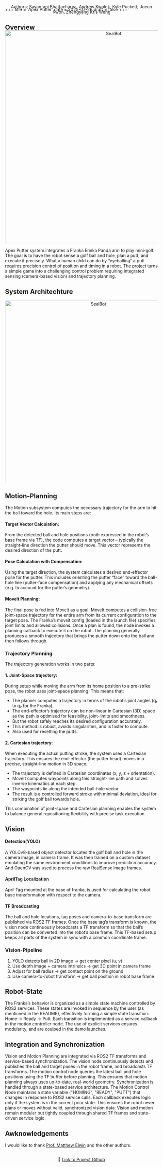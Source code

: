 +++
title = 'Apex Putter'
date = 2025-07-26
draft = false
+++
<div style="text-align:center; margin-top: -40px; margin-bottom: 30px;">Authors: Sayantani Bhattacharya, Andrew Kwolek, Kyle Puckett, Jueun Kwon, Zhengyang Kris Weng</div>

<!-- <div style="text-align: center; margin-bottom: 30px;">
    <img src="/images/projects/Quadruped_Fleet/QuadrupedFleet.gif" alt="Robot Fleet" width="200" height="auto">
</div> -->


## Overview

<div style="text-align: center; margin-bottom: 15px; margin-top: -20px;">
    <img src="/images/projects/golf/apex_comp.gif" alt="SealBot" width="700" height="auto">
</div>

Apex Putter system integrates a Franka Emika Panda arm to play mini-golf. The goal is to have the robot sense a golf ball and hole, plan a putt, and execute it precisely. What a human child can do by “eyeballing” a putt requires precision control of position and timing in a robot. The project turns a simple game into a challenging control problem requiring integrated sensing (camera-based vision) and trajectory planning.

## System Architechture 

<div style="text-align: center; margin-bottom: 25px; margin-top: 10px;">
    <img src="/images/projects/golf/AP_SA.png" alt="SealBot" width="600" height="auto">
</div>


## Motion-Planning

The Motion subsystem computes the necessary trajectory for the arm to hit the ball toward the hole. Its main steps are:

#### Target Vector Calculation: 
From the detected ball and hole positions (both expressed in the robot’s base frame via TF), the code computes a target vector – typically the straight-line direction the putter should move. This vector represents the desired direction of the putt.

#### Pose Calculation with Compensation: 
Using the target direction, the system calculates a desired end-effector pose for the putter. This includes orienting the putter “face” toward the ball-hole line (putter-face compensation) and applying any mechanical offsets (e.g. to account for the putter’s geometry).

#### MoveIt Planning: 
The final pose is fed into MoveIt as a goal. MoveIt computes a collision-free joint-space trajectory for the entire arm from its current configuration to the target pose. The Franka’s moveit config (loaded in the launch file) specifies joint limits and allowed collisions. Once a plan is found, the node invokes a planning callback to execute it on the robot. The planning generally produces a smooth trajectory that brings the putter down onto the ball and then follows through.

### Trajectory Planning

The trajectory generation works in two parts:

#### 1. Joint-Space trajectory:

During setup while moving the arm from its home position to a pre-strike pose, the robot uses joint-space planning. This means that:

- The planner computes a trajectory in terms of the robot’s joint angles (q₁ to q₇ for the Franka).
- The end-effector’s trajectory can be non-linear in Cartesian (3D) space as the path is optimised for feasibility, joint-limits and smoothness. 
- But the robot safely reaches its desired configuration accurately.
- This method is robust, avoids singularities, and is faster to compute.
- Also used for resetting the putts.

#### 2. Cartesian trajectory:

When executing the actual putting stroke, the system uses a Cartesian trajectory. This ensures the end-effector (the putter head) moves in a precise, straight-line motion in 3D space.
- The trajectory is defined in Cartesian coordinates (x, y, z + orientation).
- MoveIt computes waypoints along this straight-line path and solves inverse kinematics at each step.
- The waypoints lie along the intended ball-hole vector.
- The result is a controlled forward stroke with minimal deviation, ideal for striking the golf ball towards hole.

This combination of joint-space and Cartesian planning enables the system to balance general repositioning flexibility with precise task execution.

## Vision

#### Detection(YOLO)

A YOLOv8-based object detector locates the golf ball and hole in the camera image, in camera frame. It was then trained on a custom dataset emulating the same environment conditions to improve prediction accuracy. And OpenCV was used to process the raw RealSense image frames.

#### AprilTag Localization

April Tag mounted at the base of franka, is used for calculating the robot base transformation with respect to the camera.

#### TF Broadcasting

The ball and hole locations, tag poses and camera-to-base transform are published via ROS2 TF frames. Once the base tag’s transform is known, the vision node continuously broadcasts a TF transform so that the ball’s position can be converted into the robot’s base frame. This TF-based setup keeps all parts of the system in sync with a common coordinate frame.

### Vision-Pipeline

1. YOLO detects ball in 2D image → get center pixel (u, v)
2. Use depth image + camera intrinsics → get 3D point in camera frame
3. Adjust for ball radius → get contact point on the ground
4. Use camera-to-robot transform → get ball position in robot base frame

## Robot-State

The Franka’s behavior is organized as a simple state machine controlled by ROS2 services. These states are invoked in sequence by the user (as mentioned in the README), effectively forming a simple state transition: Home → Ready → Putt. Each transition is implemented as a service callback in the motion controller node. The use of explicit services ensures modularity, and are coulped in the demo launches.


## Integration and Synchronization

Vision and Motion Planning are integrated via ROS2 TF transforms and service-based synchronization. The vision node continuously detects and publishes the ball and target poses in the robot frame, and broadcasts TF transforms. The motion control node queries the latest ball and hole positions using the TF buffer before planning. This ensures that motion planning always uses up-to-date, real-world geometry. Synchronization is handled through a state-based service architecture. The Motion Control Node maintains a state variable ("HOMING", "READY", "PUTT") that changes in response to ROS2 service calls. Each callback executes logic only if the system is in the correct prior state. This ensures the robot never plans or moves without valid, synchronized vision data. Vision and motion remain modular but tightly coupled through shared TF frames and state-driven service logic.

<!-- ## Demo tasks -->


## Awknowledgements

I would like to thank [Prof. Matthew Elwin](https://robotics.northwestern.edu/people/profiles/faculty/elwin-matt.html) and the other authors.

<div style="text-align: center; margin-bottom: 30px; margin-top: 30px;">
    🚀 <a href="https://github.com/Sayantani-Bhattacharya/Apex_Putter" style="font-weight:;">Link to Project Github</a>
</div>

